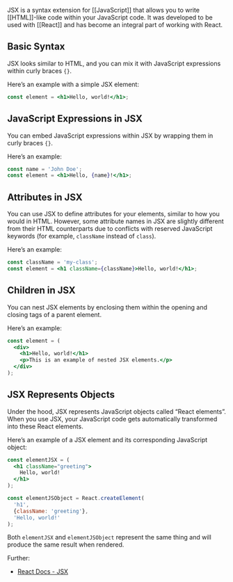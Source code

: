 JSX is a syntax extension for [[JavaScript]] that allows you to write [[HTML]]-like code within your JavaScript code. It was developed to be used with [[React]] and has become an integral part of working with React.

## Basic Syntax

JSX looks similar to HTML, and you can mix it with JavaScript expressions within curly braces `{}`.

Here’s an example with a simple JSX element:

```jsx
const element = <h1>Hello, world!</h1>;
```

## JavaScript Expressions in JSX

You can embed JavaScript expressions within JSX by wrapping them in curly braces `{}`.

Here’s an example:

```jsx
const name = 'John Doe';
const element = <h1>Hello, {name}!</h1>;
```

## Attributes in JSX

You can use JSX to define attributes for your elements, similar to how you would in HTML. However, some attribute names in JSX are slightly different from their HTML counterparts due to conflicts with reserved JavaScript keywords (for example, `className` instead of `class`).

Here’s an example:

```jsx
const className = 'my-class';
const element = <h1 className={className}>Hello, world!</h1>;
```

## Children in JSX

You can nest JSX elements by enclosing them within the opening and closing tags of a parent element.

Here’s an example:

```jsx
const element = (
  <div>
    <h1>Hello, world!</h1>
    <p>This is an example of nested JSX elements.</p>
  </div>
);
```

## JSX Represents Objects

Under the hood, JSX represents JavaScript objects called “React elements”. When you use JSX, your JavaScript code gets automatically transformed into these React elements.

Here’s an example of a JSX element and its corresponding JavaScript object:

```jsx
const elementJSX = (
  <h1 className="greeting">
    Hello, world!
  </h1>
);

const elementJSObject = React.createElement(
  'h1',
  {className: 'greeting'},
  'Hello, world!'
);
```

Both `elementJSX` and `elementJSObject` represent the same thing and will produce the same result when rendered.


Further:
- [React Docs - JSX](https://react.dev/learn/javascript-in-jsx-with-curly-braces)